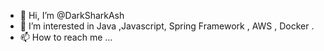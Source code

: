 - 👋 Hi, I’m @DarkSharkAsh
- 👀 I’m interested in Java ,Javascript, Spring Framework , AWS , Docker .
- 📫 How to reach me ...

<!---
DarkSharkAsh/DarkSharkAsh is a ✨ special ✨ repository because its `README.md` (this file) appears on your GitHub profile.
You can click the Preview link to take a look at your changes.
- 🌱 I’m currently learning ...
- 💞️ I’m looking to collaborate on ...
--->
